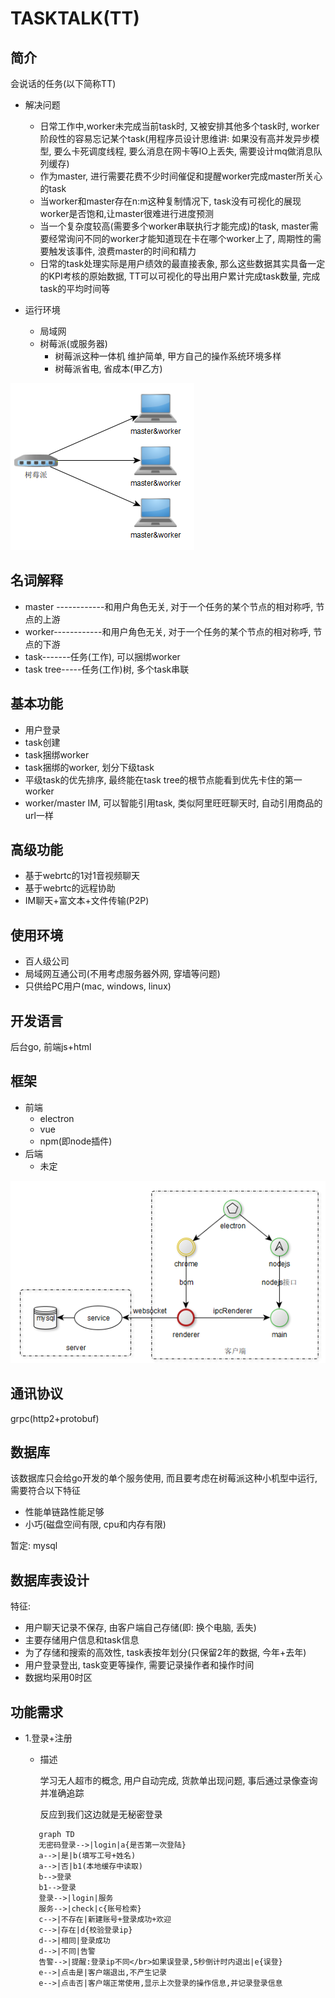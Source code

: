 # TASKTALK(TT)

## 简介

会说话的任务(以下简称TT)

* 解决问题

  * 日常工作中,worker未完成当前task时, 又被安排其他多个task时, worker阶段性的容易忘记某个task(用程序员设计思维讲: 如果没有高并发异步模型, 要么卡死调度线程, 要么消息在网卡等IO上丢失, 需要设计mq做消息队列缓存)
  * 作为master, 进行需要花费不少时间催促和提醒worker完成master所关心的task
  * 当worker和master存在n:m这种复制情况下, task没有可视化的展现worker是否饱和,让master很难进行进度预测
  * 当一个复杂度较高(需要多个worker串联执行才能完成)的task, master需要经常询问不同的worker才能知道现在卡在哪个worker上了, 周期性的需要触发该事件, 浪费master的时间和精力
  * 日常的task处理实际是用户绩效的最直接表象, 那么这些数据其实具备一定的KPI考核的原始数据, TT可以可视化的导出用户累计完成task数量, 完成task的平均时间等
* 运行环境
  * 局域网
  * 树莓派(或服务器)  
    * 树莓派这种一体机  维护简单, 甲方自己的操作系统环境多样
    * 树莓派省电, 省成本(甲乙方)
  

![image-20191116160831729](img\image-20191116160831729.png)

## 名词解释

* master ------------和用户角色无关, 对于一个任务的某个节点的相对称呼, 节点的上游
* worker------------和用户角色无关, 对于一个任务的某个节点的相对称呼, 节点的下游
* task-------任务(工作), 可以捆绑worker
* task tree-----任务(工作)树, 多个task串联



## 基本功能

* 用户登录
* task创建
* task捆绑worker
* task捆绑的worker, 划分下级task
* 平级task的优先排序, 最终能在task tree的根节点能看到优先卡住的第一worker
* worker/master IM, 可以智能引用task, 类似阿里旺旺聊天时, 自动引用商品的url一样



## 高级功能

* 基于webrtc的1对1音视频聊天
* 基于webrtc的远程协助
* IM聊天+富文本+文件传输(P2P)



##  使用环境

* 百人级公司
* 局域网互通公司(不用考虑服务器外网, 穿墙等问题)
* 只供给PC用户(mac, windows, linux)



## 开发语言

后台go, 前端js+html



## 框架

* 前端
  * electron
  * vue
  * npm(即node插件)
* 后端
  * 未定



![image-20191117153141087](img\image-20191117153141087.png)



## 通讯协议

grpc(http2+protobuf)



## 数据库

该数据库只会给go开发的单个服务使用, 而且要考虑在树莓派这种小机型中运行, 需要符合以下特征

* 性能单链路性能足够
* 小巧(磁盘空间有限, cpu和内存有限)

暂定: mysql



## 数据库表设计

特征:

* 用户聊天记录不保存, 由客户端自己存储(即: 换个电脑, 丢失)
* 主要存储用户信息和task信息
* 为了存储和搜索的高效性, task表按年划分(只保留2年的数据, 今年+去年)
* 用户登录登出, task变更等操作, 需要记录操作者和操作时间
* 数据均采用0时区



## 功能需求

* 1.登录+注册

  * 描述

    学习无人超市的概念, 用户自动完成, 货款单出现问题, 事后通过录像查询并准确追踪

    反应到我们这边就是无秘密登录

   ```mermaid
      graph TD
      无密码登录-->|login|a{是否第一次登陆}
      a-->|是|b(填写工号+姓名)
      a-->|否|b1(本地缓存中读取)
      b-->登录
      b1-->登录
      登录-->|login|服务
      服务-->|check|c{账号检索}
      c-->|不存在|新建账号+登录成功+欢迎
      c-->|存在|d{校验登录ip}
      d-->|相同|登录成功
      d-->|不同|告警
      告警-->|提醒:登录ip不同</br>如果误登录,5秒倒计时内退出|e{误登}
      e-->|点击是|客户端退出,不产生记录
      e-->|点击否|客户端正常使用,显示上次登录的操作信息,并记录登录信息
   ```